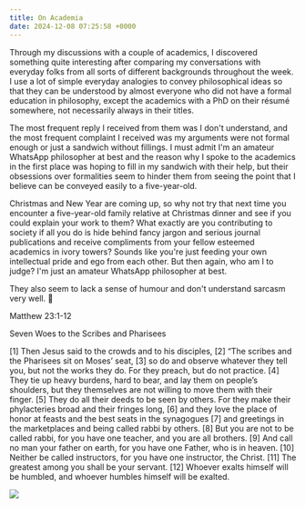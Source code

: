 ```yaml
---
title: On Academia
date: 2024-12-08 07:25:58 +0000
---
```


Through my discussions with a couple of academics, I discovered something quite interesting after comparing my conversations with everyday folks from all sorts of different backgrounds throughout the week. I use a lot of simple everyday analogies to convey philosophical ideas so that they can be understood by almost everyone who did not have a formal education in philosophy, except the academics with a PhD on their résumé somewhere, not necessarily always in their titles.

The most frequent reply I received from them was I don't understand, and the most frequent complaint I received was my arguments were not formal enough or just a sandwich without fillings. I must admit I'm an amateur WhatsApp philosopher at best and the reason why I spoke to the academics in the first place was hoping to fill in my sandwich with their help, but their obsessions over formalities seem to hinder them from seeing the point that I believe can be conveyed easily to a five-year-old.

Christmas and New Year are coming up, so why not try that next time you encounter a five-year-old family relative at Christmas dinner and see if you could explain your work to them? What exactly are you contributing to society if all you do is hide behind fancy jargon and serious journal publications and receive compliments from your fellow esteemed academics in ivory towers? Sounds like you're just feeding your own intellectual pride and ego from each other. But then again, who am I to judge? I'm just an amateur WhatsApp philosopher at best.

They also seem to lack a sense of humour and don't understand sarcasm very well. 🤔

Matthew 23:1-12

Seven Woes to the Scribes and Pharisees

[1] Then Jesus said to the crowds and to his disciples, [2] “The scribes and the Pharisees sit on Moses’ seat, [3] so do and observe whatever they tell you, but not the works they do. For they preach, but do not practice. [4] They tie up heavy burdens, hard to bear, and lay them on people’s shoulders, but they themselves are not willing to move them with their finger. [5] They do all their deeds to be seen by others. For they make their phylacteries broad and their fringes long, [6] and they love the place of honor at feasts and the best seats in the synagogues [7] and greetings in the marketplaces and being called rabbi by others. [8] But you are not to be called rabbi, for you have one teacher, and you are all brothers. [9] And call no man your father on earth, for you have one Father, who is in heaven. [10] Neither be called instructors, for you have one instructor, the Christ. [11] The greatest among you shall be your servant. [12] Whoever exalts himself will be humbled, and whoever humbles himself will be exalted.

![](/12aacdc84e109171cadb6328457f8510.jpeg)